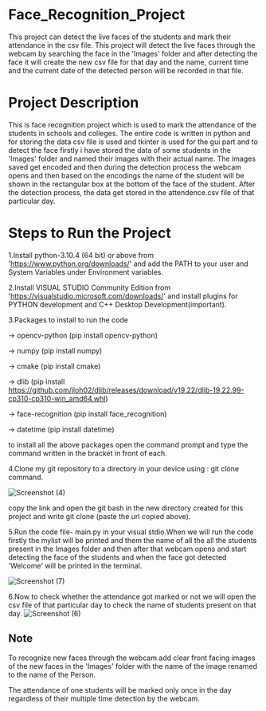 # Face_Recognition_Project

This project can detect the live faces of the students and mark their attendance in the csv file.
This project will detect the live faces through the webcam by searching the face in the 'Images' folder and after detecting the face it will create the new csv file for that day and the name, current time and the current date of the detected person will be recorded in that file.

# Project Description

This is face recognition project which is used to mark the attendance of the students in schools and colleges. The entire code is written in python and for storing the data csv file is used and tkinter is used for the gui part and to detect the face firstly i have stored the data of some students in the 'Images' folder and named their images with their actual name. The images saved get encoded and then during the detection process the webcam opens and then based on the encodings the name of the student will be shown in the rectangular box at the bottom of the face of the student. After the detection process, the data get stored in the attendence.csv file of that particular day.

# Steps to Run the Project

1.Install python-3.10.4 (64 bit) or above from 'https://www.python.org/downloads/' and add the PATH to your user and System Variables under Environment variables.

2.Install VISUAL STUDIO Community Edition from 'https://visualstudio.microsoft.com/downloads/' and install plugins for PYTHON development and C++ Desktop Development(important).

3.Packages to install to run the code

  -> opencv-python  (pip install opencv-python)
  
  -> numpy  (pip install numpy)
  
  -> cmake  (pip install cmake)
  
  -> dlib   (pip install https://github.com/jloh02/dlib/releases/download/v19.22/dlib-19.22.99-cp310-cp310-win_amd64.whl)
  
  -> face-recognition  (pip install face_recognition)
  
  -> datetime   (pip install datetime)
  
to install all the above packages open the command prompt and type the command written in the bracket in front of each.
  
4.Clone my git repository to a directory in your device using : git clone command.


![Screenshot (4)](https://user-images.githubusercontent.com/87524185/170824495-3fed93a5-b6e3-4051-8cbb-6b98787212b3.png)
 
copy the link and open the git bash in the new directory created for this project and write git clone (paste the url copied above).


5.Run the code file- main.py in your visual stdio.When we will run the code firstly the mylist will be printed and them the name of all the all the students present in the Images folder and then after that webcam opens and start detecting the face of the students and when the face got detected 'Welcome' will be printed in the terminal.


![Screenshot (7)](https://user-images.githubusercontent.com/87524185/170825385-db5f5b00-0751-424d-a27c-969600b33052.png)


6.Now to check whether the attendance got marked or not we will open the csv file of that particular day to check the name of students present on that day.
![Screenshot (6)](https://user-images.githubusercontent.com/87524185/170825291-2d2b668b-6e89-44c1-9238-13e8ec416836.png)


## Note
To recognize new faces through the webcam add clear front facing images of the new faces in the 'Images' folder with the name of the image renamed to the name of the Person.

The attendance of one students will be marked only once in the day regardless of their multiple time detection by the webcam.
